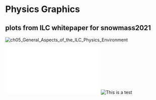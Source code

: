 # Physics Graphics

## plots from ILC whitepaper for snowmass2021
![ch05_General_Aspects_of_the_ILC_Physics_Environment](../snowmass2021_whitepaper/ch05_General_Aspects_of_the_ILC_Physics_Environment/)

![Link to the pdf and some description](figures/power_vs_logE_withLHCandCERN.pdf)
![This is a test](figures/power_vs_logE_withLHCandCERN.png)
